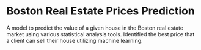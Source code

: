 # Boston Real Estate Prices Prediction

A model to predict the value of a given house in the Boston real estate market using various statistical analysis tools. Identified the best price that a client can sell their house utilizing machine learning.

